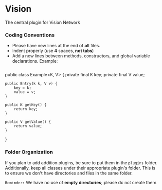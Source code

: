 # Vision

The central plugin for Vision Network

### Coding Conventions

- Please have new lines at the end of **all** files.
- Indent properly (use **4** spaces, **not tabs**)
- Add a new lines between methods, constructors, and global variable declarations. Example:
  ```java
public class Example<K, V> {
    private final K key;
    private final V value;

    public Entry(k k, V v) {
        key = k;
        value = v;
    }

    public K getKey() {
        return key;
    }

    public V getValue() {
        return value;
    }
}

### Folder Organization

If you plan to add addition plugins, be sure to put them in the `plugins` folder. Additionally, keep all classes under their appropriate plugin's folder. This is to ensure we don't have directories and files in the same folder.

`Reminder:` We have no use of **empty directories**; please do not create them.
